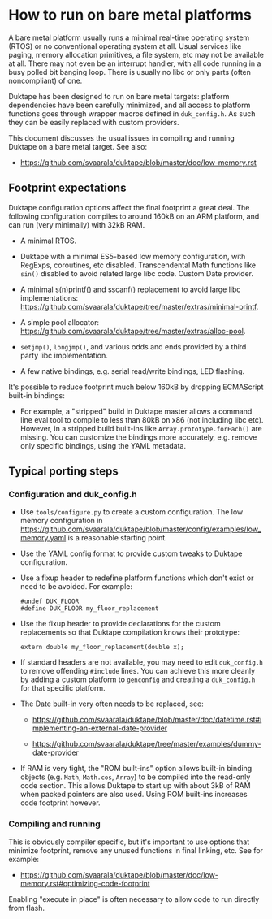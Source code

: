# How to run on bare metal platforms

A bare metal platform usually runs a minimal real-time operating system (RTOS)
or no conventional operating system at all.  Usual services like paging, memory
allocation primitives, a file system, etc may not be available at all.  There
may not even be an interrupt handler, with all code running in a busy polled
bit banging loop.  There is usually no libc or only parts (often noncompliant)
of one.

Duktape has been designed to run on bare metal targets: platform dependencies
have been carefully minimized, and all access to platform functions goes
through wrapper macros defined in `duk_config.h`.  As such they can be easily
replaced with custom providers.

This document discusses the usual issues in compiling and running Duktape on
a bare metal target.  See also:

* <https://github.com/svaarala/duktape/blob/master/doc/low-memory.rst>

## Footprint expectations

Duktape configuration options affect the final footprint a great deal.  The
following configuration compiles to around 160kB on an ARM platform, and can
run (very minimally) with 32kB RAM.

* A minimal RTOS.

* Duktape with a minimal ES5-based low memory configuration, with RegExps,
  coroutines, etc disabled.  Transcendental Math functions like `sin()`
  disabled to avoid related large libc code.  Custom Date provider.

* A minimal s(n)printf() and sscanf() replacement to avoid large libc
  implementations: <https://github.com/svaarala/duktape/tree/master/extras/minimal-printf>.

* A simple pool allocator:
  <https://github.com/svaarala/duktape/tree/master/extras/alloc-pool>.

* `setjmp()`, `longjmp()`, and various odds and ends provided by a third party
  libc implementation.

* A few native bindings, e.g. serial read/write bindings, LED flashing.

It's possible to reduce footprint much below 160kB by dropping ECMAScript
built-in bindings:

* For example, a "stripped" build in Duktape master allows a command line
  eval tool to compile to less than 80kB on x86 (not including libc etc).
  However, in a stripped build built-ins like `Array.prototype.forEach()`
  are missing.  You can customize the bindings more accurately, e.g. remove
  only specific bindings, using the YAML metadata.

## Typical porting steps

### Configuration and duk_config.h

* Use `tools/configure.py` to create a custom configuration.  The low memory
  configuration in <https://github.com/svaarala/duktape/blob/master/config/examples/low_memory.yaml>
  is a reasonable starting point.

* Use the YAML config format to provide custom tweaks to Duktape configuration.

* Use a fixup header to redefine platform functions which don't exist or need
  to be avoided.  For example:

  ```
  #undef DUK_FLOOR
  #define DUK_FLOOR my_floor_replacement
  ```

* Use the fixup header to provide declarations for the custom replacements so
  that Duktape compilation knows their prototype:

  ```
  extern double my_floor_replacement(double x);
  ```

* If standard headers are not available, you may need to edit `duk_config.h`
  to remove offending `#include` lines.  You can achieve this more cleanly
  by adding a custom platform to `genconfig` and creating a `duk_config.h`
  for that specific platform.

* The Date built-in very often needs to be replaced, see:

  - <https://github.com/svaarala/duktape/blob/master/doc/datetime.rst#implementing-an-external-date-provider>

  - <https://github.com/svaarala/duktape/tree/master/examples/dummy-date-provider>

* If RAM is very tight, the "ROM built-ins" option allows built-in binding
  objects (e.g. `Math`, `Math.cos`, `Array`) to be compiled into the read-only
  code section.  This allows Duktape to start up with about 3kB of RAM when
  packed pointers are also used.  Using ROM built-ins increases code footprint
  however.

### Compiling and running

This is obviously compiler specific, but it's important to use options that
minimize footprint, remove any unused functions in final linking, etc.  See
for example:

* <https://github.com/svaarala/duktape/blob/master/doc/low-memory.rst#optimizing-code-footprint>

Enabling "execute in place" is often necessary to allow code to run directly
from flash.

